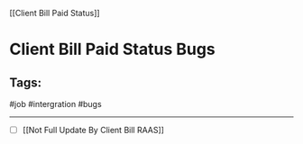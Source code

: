 [[Client Bill Paid Status]]

# Client Bill Paid Status Bugs

## Tags:
#job #intergration #bugs 

---

- [ ] [[Not Full Update By Client Bill RAAS]]
